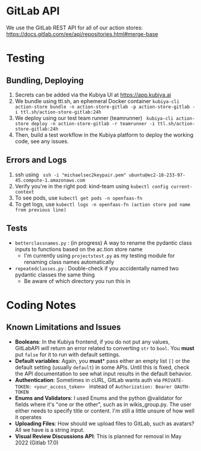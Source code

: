 # GitLab API
We use the GitLab REST API for all of our action stores: https://docs.gitlab.com/ee/api/repositories.html#merge-base

# Testing

## Bundling, Deploying
1. Secrets can be added via the Kubiya UI at https://app.kubiya.ai
2. We bundle using ttl.sh, an ephemeral Docker container
    ``` kubiya-cli action-store bundle -n action-store-gitlab -p action-store-gitlab -i ttl.sh/action-store-gitlab:24h ```
3. We deploy using our test team runner (teamrunner)
    ``` kubiya-cli action-store deploy -n action-store-gitlab -r teamrunner -i ttl.sh/action-store-gitlab:24h```
4. Then, build a test workflow in the Kubiya platform to deploy the working code, see any issues.

## Errors and Logs
1. ssh using ``` ssh -i "michaelsec2keypair.pem" ubuntu@ec2-18-233-97-45.compute-1.amazonaws.com```
2. Verify you're in the right pod: kind-team using ```kubectl config current-context ```
3. To see pods, use ```kubectl get pods -n openfaas-fn ```
4. To get logs, use ```kubectl logs -n openfaas-fn (action store pod name from previous line) ```


## Tests
* ``` betterclassnames.py ``` : (in progress) A way to rename the pydantic class inputs to functions based on the ac.tion store name
    *   I'm currently using ``` projectstest.py ```  as my testing module for renaming class names automatically
* ``` repeatedclasses.py ``` : Double-check if you accidentally named two pydantic classes the same thing
    * Be aware of which directory you run this in


# Coding Notes 
## Known Limitations and Issues
* **Booleans**: In the Kubiya frontend, if you do not put any values, GitLabAPI *will* return an error related to converting ```str``` to ```bool```. You **must** put ```false``` for it to run with default settings.
* **Default variables**: Again, you **must*** pass either an empty list ```[]``` or the default setting (usually ```default```) in some APIs. Until this is fixed, check the API documentation to see what input results in the default behavior. 
* **Authentication**: Sometimes in cURL, GitLab wants auth via ```PRIVATE-TOKEN: <your_access_token> ``` instead of ```Authorization: Bearer OAUTH-TOKEN```
* **Enums and Validators**: I used Enums and the python @validator for fields where it's "one or the other", such as in wikis_group.py. The user either needs to specify title or content. I'm still a little unsure of how well it operates
* **Uploading Files**: How should we upload files to GitLab, such as avatars? All we have is a string input. 
* **Visual Review Discussions API**: This is planned for removal in May 2022 (Gitlab 17.0)


